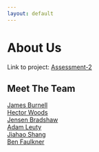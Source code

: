 ```yaml
---
layout: default
---
```


# About Us
Link to project: [Assessment-2](https://github.com/ENG1-Team-29/Assessment-2)

## Meet The Team
[James Burnell](https://github.com/uoy-jb2501) <br />
[Hector Woods](https://github.com/HectorJVWoods) <br />
[Jensen Bradshaw](https://github.com/Jensen6842) <br />
[Adam Leuty](https://github.com/AdamLeuty) <br />
[Jiahao Shang](https://github.com/jiahao23) <br />
[Ben Faulkner](https://github.com/bf758)
